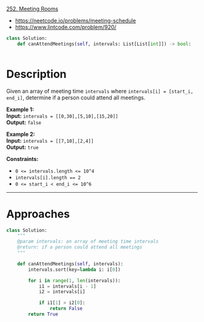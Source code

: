 [252. Meeting Rooms](https://leetcode.com/problems/meeting-rooms)
- https://neetcode.io/problems/meeting-schedule
- https://www.lintcode.com/problem/920/

```python
class Solution:
    def canAttendMeetings(self, intervals: List[List[int]]) -> bool:
	    
```

# Description

Given an array of meeting time `intervals` where `intervals[i] = [start_i, end_i]`, determine if a person could attend all meetings.

**Example 1:**  
**Input:** `intervals = [[0,30],[5,10],[15,20]]`  
**Output:** `false`

**Example 2:**  
**Input:** `intervals = [[7,10],[2,4]]`  
**Output:** `true`  

**Constraints:**
- `0 <= intervals.length <= 10^4`
- `intervals[i].length == 2`
- `0 <= start_i < end_i <= 10^6`

---

# Approaches


```python
class Solution:
    """
    @param intervals: an array of meeting time intervals
    @return: if a person could attend all meetings
    """

    def canAttendMeetings(self, intervals):
        intervals.sort(key=lambda i: i[0])

        for i in range(1, len(intervals)):
            i1 = intervals[i - 1]
            i2 = intervals[i]

            if i1[1] > i2[0]:
                return False
        return True

```